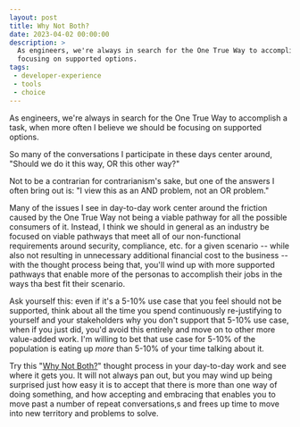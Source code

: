 ```yaml
---
layout: post
title: Why Not Both?
date: 2023-04-02 00:00:00
description: >
  As engineers, we're always in search for the One True Way to accomplish a task, when more often I believe we should be
  focusing on supported options.
tags:
 - developer-experience
 - tools
 - choice
---
```


As engineers, we're always in search for the One True Way to accomplish a task, when more often I believe we should be
focusing on supported options.

So many of the conversations I participate in these days center around, "Should we do it this way, OR this other way?"

Not to be a contrarian for contrarianism's sake, but one of the answers I often bring out is: "I view this as an AND
problem, not an OR problem."

Many of the issues I see in day-to-day work center around the friction caused by the One True Way not being a viable
pathway for all the possible consumers of it. Instead, I think we should in general as an industry be focused on viable
pathways that meet all of our non-functional requirements around security, compliance, etc. for a given scenario --
while also not resulting in unnecessary additional financial cost to the business -- with the thought process being
that, you'll wind up with more supported pathways that enable more of the personas to accomplish their jobs in the ways
tha best fit their scenario.

Ask yourself this: even if it's a 5-10% use case that you feel should not be supported, think about all the time you
spend continuously re-justifying to yourself and your stakeholders why you don't support that 5-10% use case, when if
you just did, you'd avoid this entirely and move on to other more value-added work. I'm willing to bet that use case for
5-10% of the population is eating up _more_ than 5-10% of your time talking about it.

Try this "[Why Not Both?](https://knowyourmeme.com/memes/why-not-both-why-dont-we-have-both)" thought process in your
day-to-day work and see where it gets you. It will not always pan out, but you may wind up being surprised just how easy
it is to accept that there is more than one way of doing something, and how accepting and embracing that enables you to
move past a number of repeat conversations,s and frees up time to move into new territory and problems to solve.
